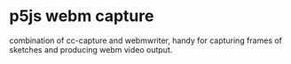# p5js webm capture

combination of cc-capture and webmwriter, handy for capturing frames of sketches and producing webm video output.


